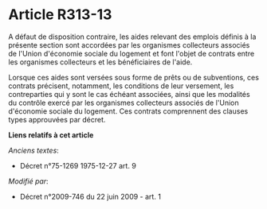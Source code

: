 # Article R313-13

A défaut de disposition contraire, les aides relevant des emplois définis à la présente section sont accordées par les
organismes collecteurs associés de l'Union d'économie sociale du logement et font l'objet de contrats entre les organismes
collecteurs et les bénéficiaires de l'aide. 

Lorsque ces aides sont versées sous forme de prêts ou de subventions, ces contrats précisent, notamment, les conditions de
leur versement, les contreparties qui y sont le cas échéant associées, ainsi que les modalités du contrôle exercé par les
organismes collecteurs associés de l'Union d'économie sociale du logement. Ces contrats comprennent des clauses types
approuvées par décret.

**Liens relatifs à cet article**

_Anciens textes_:

  - Décret n°75-1269 1975-12-27 art. 9

_Modifié par_:

  - Décret n°2009-746 du 22 juin 2009 - art. 1
